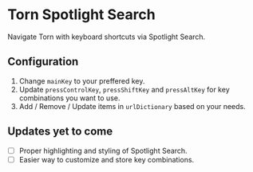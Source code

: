 # Torn Spotlight Search

Navigate Torn with keyboard shortcuts via Spotlight Search.

## Configuration

1. Change `mainKey` to your preffered key.
2. Update `pressControlKey`, `pressShiftKey` and `pressAltKey` for key combinations you want to use.
3. Add / Remove / Update items in `urlDictionary` based on your needs.

## Updates yet to come

- [ ] Proper highlighting and styling of Spotlight Search.
- [ ] Easier way to customize and store key combinations.
